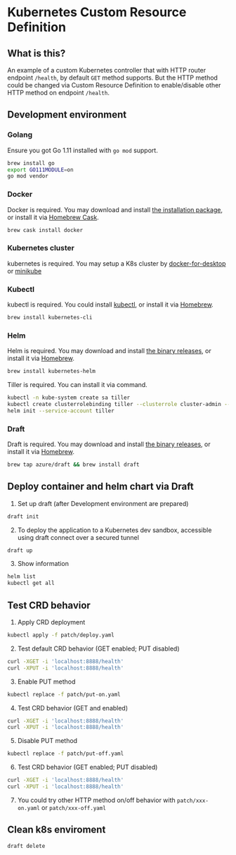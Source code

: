 # Kubernetes Custom Resource Definition

## What is this?

An example of a custom Kubernetes controller that with HTTP router endpoint `/health`, by default `GET` method supports. But the HTTP method could be changed via Custom Resource Definition to enable/disable other HTTP method on endpoint `/health`.

## Development environment

### Golang

Ensure you got Go 1.11 installed with `go mod` support.

```sh
brew install go
export GO111MODULE=on
go mod vendor
```

### Docker

Docker is required. You may download and install [the installation package](https://store.docker.com/editions/community/docker-ce-desktop-mac), or install it via [Homebrew Cask](https://brew.sh/).

```sh
brew cask install docker
```

### Kubernetes cluster

kubernetes is required. You may setup a K8s cluster by [docker-for-desktop](https://codefresh.io/kubernetes-tutorial/local-kubernetes-mac-minikube-vs-docker-desktop/) or [minikube](https://kubernetes.io/docs/tasks/tools/install-minikube/)

### Kubectl

kubectl is required. You could install [kubectl](https://kubernetes.io/docs/tasks/tools/install-kubectl/), or install it via [Homebrew](https://brew.sh/).

```sh
brew install kubernetes-cli
```

### Helm

Helm is required. You may download and install [the binary releases](https://github.com/helm/helm/releases), or install it via [Homebrew](https://brew.sh/).

```sh
brew install kubernetes-helm
```

Tiller is required. You can install it via command.

```sh
kubectl -n kube-system create sa tiller
kubectl create clusterrolebinding tiller --clusterrole cluster-admin --serviceaccount=kube-system:tiller
helm init --service-account tiller
```

### Draft

Draft is required. You may download and install [the binary releases](https://github.com/Azure/draft/releases), or install it via [Homebrew](https://brew.sh/).

```sh
brew tap azure/draft && brew install draft
```

## Deploy container and helm chart via Draft

1. Set up draft (after Development environment are prepared)

```sh
draft init
```

2. To deploy the application to a Kubernetes dev sandbox, accessible using draft connect over a secured tunnel

```sh
draft up
```

3. Show information

```sh
helm list
kubectl get all
```

## Test CRD behavior

1. Apply CRD deployment

```sh
kubectl apply -f patch/deploy.yaml
```

2. Test default CRD behavior (GET enabled; PUT disabled)

```sh
curl -XGET -i 'localhost:8888/health'
curl -XPUT -i 'localhost:8888/health'
```

3. Enable PUT method

```sh
kubectl replace -f patch/put-on.yaml
```

4. Test CRD behavior (GET and enabled)

```sh
curl -XGET -i 'localhost:8888/health'
curl -XPUT -i 'localhost:8888/health'
```

5. Disable PUT method

```sh
kubectl replace -f patch/put-off.yaml
```

6. Test CRD behavior (GET enabled; PUT disabled)

```sh
curl -XGET -i 'localhost:8888/health'
curl -XPUT -i 'localhost:8888/health'
```

7. You could try other HTTP method on/off behavior with `patch/xxx-on.yaml` or `patch/xxx-off.yaml`

## Clean k8s enviroment

```sh
draft delete
```
